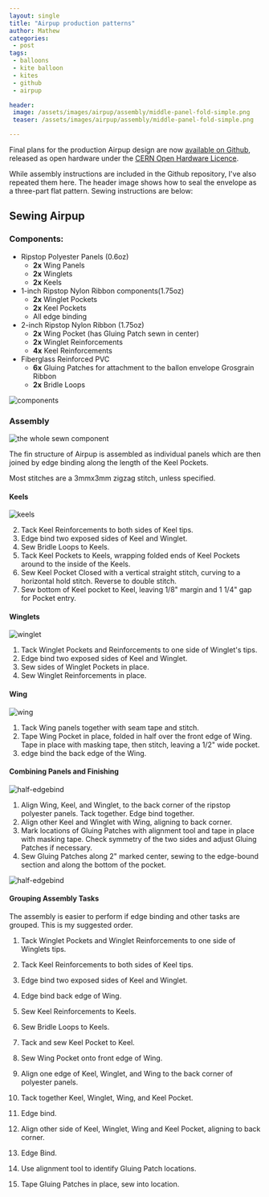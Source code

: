 ```yaml
---
layout: single
title: "Airpup production patterns"
author: Mathew
categories: 
 - post
tags:
 - balloons
 - kite balloon
 - kites
 - github
 - airpup

header: 
 image: /assets/images/airpup/assembly/middle-panel-fold-simple.png
 teaser: /assets/images/airpup/assembly/middle-panel-fold-simple.png

---
```

Final plans for the production Airpup design are now [available on Github](https://github.com/mathewlippincott/airpup-balloon/), released as open hardware under the [CERN Open Hardware Licence](https://cern-ohl.web.cern.ch/home).

While assembly instructions are included in the Github repository, I've also repeated them here. The header image shows how to seal the envelope as a three-part flat pattern. Sewing instructions are below:

## Sewing Airpup
### Components:

* Ripstop Polyester Panels (0.6oz)
   * __2x__ Wing Panels
    * __2x__ Winglets
    * __2x__ Keels
* 1-inch Ripstop Nylon Ribbon components(1.75oz)
	 * __2x__ Winglet Pockets
	 * __2x__ Keel Pockets
	 * All edge binding
* 2-inch Ripstop Nylon Ribbon (1.75oz)
	 * __2x__ Wing Pocket (has Gluing Patch sewn in center)
	 * __2x__ Winglet Reinforcements
	 * __4x__ Keel Reinforcements
* Fiberglass Reinforced PVC
	 * __6x__ Gluing Patches for attachment to the ballon envelope
    Grosgrain Ribbon
	 * __2x__ Bridle Loops

![components](/assets/images/airpup/assembly/components.png)

### Assembly 

![the whole sewn component](/assets/images/airpup/assembly/whole.png)

The fin structure of Airpup is assembled as individual panels which are then joined by edge binding along the length of the Keel Pockets.

Most stitches are a 3mmx3mm zigzag stitch, unless specified. 

#### Keels
![keels](/assets/images/airpup/assembly/keel.png)

2. Tack Keel Reinforcements to both sides of Keel tips.
3. Edge bind two exposed sides of Keel and Winglet.
7. Sew Bridle Loops to Keels.
8. Tack Keel Pockets to Keels, wrapping folded ends of Keel Pockets around to the inside of the Keels.
9. Sew Keel Pocket Closed with a vertical straight stitch, curving to a horizontal hold stitch. Reverse to double stitch.
10. Sew bottom of Keel pocket to Keel, leaving 1/8" margin and 1 1/4" gap for Pocket entry.

#### Winglets
![winglet](/assets/images/airpup/assembly/winglet.png)

1. Tack Winglet Pockets and Reinforcements to one side of Winglet's tips.
3. Edge bind two exposed sides of Keel and Winglet.
4. Sew sides of Winglet Pockets in place.
5. Sew Winglet Reinforcements in place.


#### Wing
![wing](/assets/images/airpup/assembly/wing.png)

1. Tack Wing panels together with seam tape and stitch.
2. Tape Wing Pocket in place, folded in half over the front edge of Wing. Tape in place with masking tape, then stitch, leaving a 1/2" wide pocket.
3. edge bind the back edge of the Wing.


#### Combining Panels and Finishing
![half-edgebind](/assets/images/airpup/assembly/half-edgebind.png)

1. Align Wing, Keel, and Winglet, to the back corner of the ripstop polyester panels. Tack together. Edge bind together.
2. Align other Keel and Winglet with Wing, aligning to back corner.
2. Mark locations of Gluing Patches with alignment tool and tape in place with masking tape. Check symmetry of the two sides and adjust Gluing Patches if necessary.
3. Sew Gluing Patches along 2" marked center, sewing to the edge-bound section and along the bottom of the pocket.

![half-edgebind](/assets/images/airpup/assembly/half-edgebind-patch.png) 


#### Grouping Assembly Tasks
The assembly is easier to perform if edge binding and other tasks are grouped. This is my suggested order.

1. Tack Winglet Pockets and Winglet Reinforcements to one side of Winglets tips.

2. Tack Keel Reinforcements to both sides of Keel tips.

3. Edge bind two exposed sides of Keel and Winglet.

4. Edge bind back edge of Wing.

6. Sew Keel Reinforcements to Keels.

7. Sew Bridle Loops to Keels.

8. Tack and sew Keel Pocket to Keel.

8. Sew Wing Pocket onto front edge of Wing.

9. Align one edge of Keel, Winglet, and Wing to the back corner of polyester panels.

10. Tack together Keel, Winglet, Wing, and Keel Pocket.

11. Edge bind.

12. Align other side of Keel, Winglet, Wing and Keel Pocket, aligning to back corner.

13. Edge Bind.

15. Use alignment tool to identify Gluing Patch locations.

16. Tape Gluing Patches in place, sew into location.


